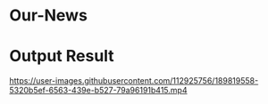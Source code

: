 # Our-News
# Output Result
https://user-images.githubusercontent.com/112925756/189819558-5320b5ef-6563-439e-b527-79a96191b415.mp4

